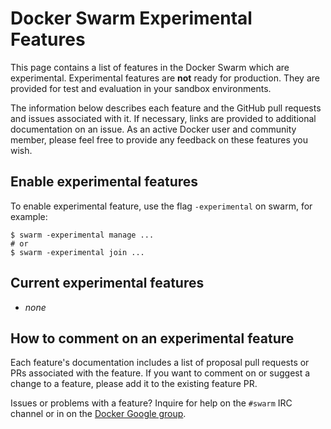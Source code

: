 # Docker Swarm Experimental Features

This page contains a list of features in the Docker Swarm which are
experimental. Experimental features are **not** ready for production. They are
provided for test and evaluation in your sandbox environments.  

The information below describes each feature and the GitHub pull requests and
issues associated with it. If necessary, links are provided to additional
documentation on an issue.  As an active Docker user and community member,
please feel free to provide any feedback on these features you wish.
## Enable experimental features

To enable experimental feature, use the flag `-experimental` on swarm, for example:

```
$ swarm -experimental manage ...
# or
$ swarm -experimental join ...
```

## Current experimental features

 * *none*

## How to comment on an experimental feature

Each feature's documentation includes a list of proposal pull requests or PRs associated with the feature. If you want to comment on or suggest a change to a feature, please add it to the existing feature PR.  

Issues or problems with a feature? Inquire for help on the `#swarm` IRC channel or in on the [Docker Google group](https://groups.google.com/forum/#!forum/docker-user).  
